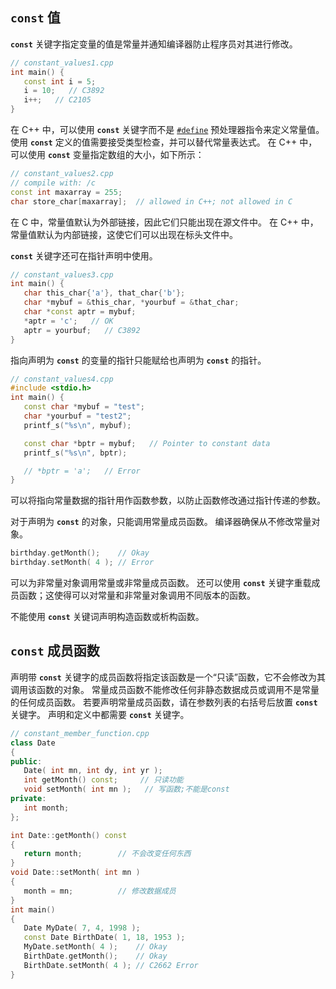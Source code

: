 ## `const` 值

**`const`** 关键字指定变量的值是常量并通知编译器防止程序员对其进行修改。

```c++
// constant_values1.cpp
int main() {
   const int i = 5;
   i = 10;   // C3892
   i++;   // C2105
}
```

在 C++ 中，可以使用 **`const`** 关键字而不是 [`#define`](https://learn.microsoft.com/zh-cn/cpp/preprocessor/hash-define-directive-c-cpp?view=msvc-140) 预处理器指令来定义常量值。 使用 **`const`** 定义的值需要接受类型检查，并可以替代常量表达式。 在 C++ 中，可以使用 **`const`** 变量指定数组的大小，如下所示：

```c++
// constant_values2.cpp
// compile with: /c
const int maxarray = 255;
char store_char[maxarray];  // allowed in C++; not allowed in C
```

在 C 中，常量值默认为外部链接，因此它们只能出现在源文件中。 在 C++ 中，常量值默认为内部链接，这使它们可以出现在标头文件中。

**`const`** 关键字还可在指针声明中使用。

```c++
// constant_values3.cpp
int main() {
   char this_char{'a'}, that_char{'b'};
   char *mybuf = &this_char, *yourbuf = &that_char;
   char *const aptr = mybuf;
   *aptr = 'c';   // OK
   aptr = yourbuf;   // C3892
}
```

指向声明为 **`const`** 的变量的指针只能赋给也声明为 **`const`** 的指针。

```c++
// constant_values4.cpp
#include <stdio.h>
int main() {
   const char *mybuf = "test";
   char *yourbuf = "test2";
   printf_s("%s\n", mybuf);

   const char *bptr = mybuf;   // Pointer to constant data
   printf_s("%s\n", bptr);

   // *bptr = 'a';   // Error
}
```

可以将指向常量数据的指针用作函数参数，以防止函数修改通过指针传递的参数。

对于声明为 **`const`** 的对象，只能调用常量成员函数。 编译器确保从不修改常量对象。

```c++
birthday.getMonth();    // Okay
birthday.setMonth( 4 ); // Error
```

可以为非常量对象调用常量或非常量成员函数。 还可以使用 **`const`** 关键字重载成员函数；这使得可以对常量和非常量对象调用不同版本的函数。

不能使用 **`const`** 关键词声明构造函数或析构函数。



## `const` 成员函数

声明带 **`const`** 关键字的成员函数将指定该函数是一个“只读”函数，它不会修改为其调用该函数的对象。 常量成员函数不能修改任何非静态数据成员或调用不是常量的任何成员函数。 若要声明常量成员函数，请在参数列表的右括号后放置 **`const`** 关键字。 声明和定义中都需要 **`const`** 关键字。

```c++
// constant_member_function.cpp
class Date
{
public:
   Date( int mn, int dy, int yr );
   int getMonth() const;     // 只读功能
   void setMonth( int mn );   // 写函数;不能是const
private:
   int month;
};

int Date::getMonth() const
{
   return month;        // 不会改变任何东西
}
void Date::setMonth( int mn )
{
   month = mn;          // 修改数据成员
}
int main()
{
   Date MyDate( 7, 4, 1998 );
   const Date BirthDate( 1, 18, 1953 );
   MyDate.setMonth( 4 );    // Okay
   BirthDate.getMonth();    // Okay
   BirthDate.setMonth( 4 ); // C2662 Error
}
```

